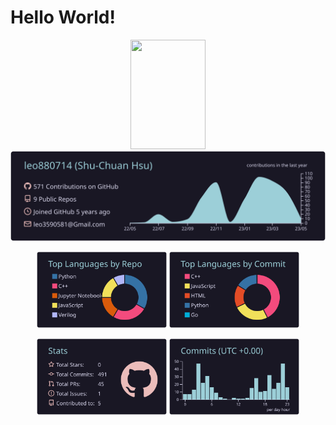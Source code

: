 # Hello World!


<p align="center">
  <img src="https://codinhood.com/images/articles/octocat-sprite/octocat-up-down.gif" width="120" height="175" />
  
  <img src="https://raw.githubusercontent.com/leo880714/leo880714/master/profile-summary-card-output/rose_pine/0-profile-details.svg">
  
  <p align="center" width="100%">
    <img width="41.29%" src="https://raw.githubusercontent.com/leo880714/leo880714/master/profile-summary-card-output/rose_pine/1-repos-per-language.svg">
    <img width="41.29%" src="https://raw.githubusercontent.com/leo880714/leo880714/master/profile-summary-card-output/rose_pine/2-most-commit-language.svg">
  </p>
  
  <p align="center" width="100%">
    <img width="41.29%" src="https://raw.githubusercontent.com/leo880714/leo880714/master/profile-summary-card-output/rose_pine/3-stats.svg">
    <img width="41.29%" src="https://raw.githubusercontent.com/leo880714/leo880714/master/profile-summary-card-output/rose_pine/4-productive-time.svg">
  </p>

</p>

